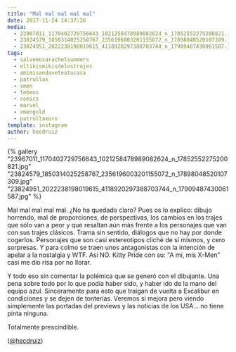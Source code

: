 ```yaml
---
title: "Mal mal mal mal mal"
date: 2017-11-24 14:37:26
media: 
  - 23967011_1170402729756643_1021258478989082624_n_17852552275200821.jpg
  - 23824579_1850314025258767_2356196003201155072_n_17898048520107309.jpg
  - 23824951_2022238198019615_4118920297388703744_n_17909487430061587.jpg
tags: 
  - salvemosarachelsummers
  - eltikismikisdelostrajes
  - amimisandaveteatucasa
  - patrullax
  - xmen
  - tebeos
  - comics
  - marvel
  - xmengold
  - patrullaxoro
template: instagram
author: hecdruiz
---
```


{% gallery "23967011_1170402729756643_1021258478989082624_n_17852552275200821.jpg" "23824579_1850314025258767_2356196003201155072_n_17898048520107309.jpg" "23824951_2022238198019615_4118920297388703744_n_17909487430061587.jpg" %}

Mal mal mal mal mal. ¿No ha quedado claro? Pues os lo explico: dibujo horrendo, mal de proporciones, de perspectivas, los cambios en los trajes que sólo van a peor y que resaltan aún más frente a los personajes que van con sus trajes clásicos. Trama sin sentido, diálogos que no hay por donde cogerlos. Personajes que son casi estereotipos cliché de sí mismos, y cero sorpresas. Y para colmo se traen unos antagonistas con la intención de apelar a la nostalgia y WTF. Así NO. Kitty Pride con su: "A mi, mis X-Men" casi me dio risa por no llorar.

Y todo eso sin comentar la polémica que se generó con el dibujante. Una pena sobre todo por lo que podía haber sido, y haber ido de la mano del equipo azul. Sinceramente para esto que traigan de vuelta a Excalibur en condiciones y se dejen de tonterías. Veremos si mejora pero viendo simplemente las portadas del previews y las noticias de los USA... no tiene pinta ninguna.

Totalmente prescindible.

([@hecdruiz](https://instagram.com/hecdruiz))
